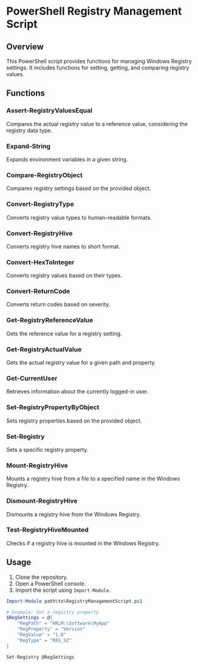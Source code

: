 # PowerShell Registry Management Script

## Overview
This PowerShell script provides functions for managing Windows Registry settings. It includes functions for setting, getting, and comparing registry values.

## Functions

### Assert-RegistryValuesEqual
Compares the actual registry value to a reference value, considering the registry data type.

### Expand-String
Expands environment variables in a given string.

### Compare-RegistryObject
Compares registry settings based on the provided object.

### Convert-RegistryType
Converts registry value types to human-readable formats.

### Convert-RegistryHive
Converts registry hive names to short format.

### Convert-HexToInteger
Converts registry values based on their types.

### Convert-ReturnCode
Converts return codes based on severity.

### Get-RegistryReferenceValue
Gets the reference value for a registry setting.

### Get-RegistryActualValue
Gets the actual registry value for a given path and property.

### Get-CurrentUser
Retrieves information about the currently logged-in user.

### Set-RegistryPropertyByObject
Sets registry properties based on the provided object.

### Set-Registry
Sets a specific registry property.

### Mount-RegistryHive
Mounts a registry hive from a file to a specified name in the Windows Registry.

### Dismount-RegistryHive
Dismounts a registry hive from the Windows Registry.

### Test-RegistryHiveMounted
Checks if a registry hive is mounted in the Windows Registry.

## Usage
1. Clone the repository.
2. Open a PowerShell console.
3. Import the script using `Import-Module`.

```powershell
Import-Module path\to\RegistryManagementScript.ps1

# Example: Set a registry property
$RegSettings = @{
    "RegPath" = "HKLM:\Software\MyApp"
    "RegProperty" = "Version"
    "RegValue" = "1.0"
    "RegType" = "REG_SZ"
}

Set-Registry @RegSettings
